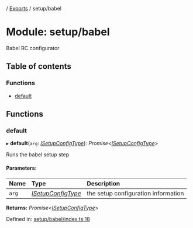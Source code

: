 [](../README.md) / [Exports](../modules.md) / setup/babel

# Module: setup/babel

Babel RC configurator

## Table of contents

### Functions

- [default](setup_babel.md#default)

## Functions

### default

▸ **default**(`arg`: [*ISetupConfigType*](../interfaces/setup.isetupconfigtype.md)): *Promise*<[*ISetupConfigType*](../interfaces/setup.isetupconfigtype.md)\>

Runs the babel setup step

#### Parameters:

Name | Type | Description |
:------ | :------ | :------ |
`arg` | [*ISetupConfigType*](../interfaces/setup.isetupconfigtype.md) | the setup configuration information    |

**Returns:** *Promise*<[*ISetupConfigType*](../interfaces/setup.isetupconfigtype.md)\>

Defined in: [setup/babel/index.ts:18](https://github.com/onzag/itemize/blob/0569bdf2/setup/babel/index.ts#L18)
